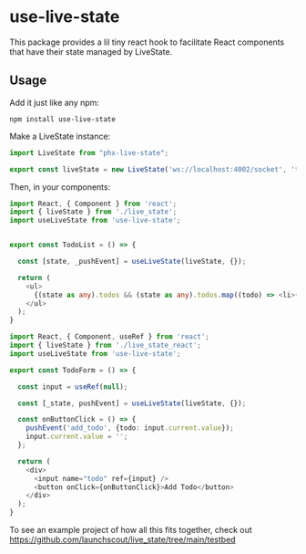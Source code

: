 # use-live-state

This package provides a lil tiny react hook to facilitate React components that have their state managed by LiveState.

## Usage

Add it just like any npm:

```
npm install use-live-state
```

Make a LiveState instance:

```typescript
import LiveState from "phx-live-state";

export const liveState = new LiveState('ws://localhost:4002/socket', 'todo:all');
```

Then, in your components:

```typescript
import React, { Component } from 'react';
import { liveState } from './live_state';
import useLiveState from 'use-live-state';


export const TodoList = () => {

  const [state, _pushEvent] = useLiveState(liveState, {});

  return (
    <ul>
      {(state as any).todos && (state as any).todos.map((todo) => <li>{todo}</li>)}
    </ul>
  );
}
```

```typescript
import React, { Component, useRef } from 'react';
import { liveState } from './live_state_react';
import useLiveState from 'use-live-state';

export const TodoForm = () => {

  const input = useRef(null);

  const [_state, pushEvent] = useLiveState(liveState, {});

  const onButtonClick = () => {
    pushEvent('add_todo', {todo: input.current.value});
    input.current.value = '';
  };

  return (
    <div>
      <input name="todo" ref={input} />
      <button onClick={onButtonClick}>Add Todo</button>
    </div>
  );
}
```

To see an example project of how all this fits together, check out https://github.com/launchscout/live_state/tree/main/testbed

